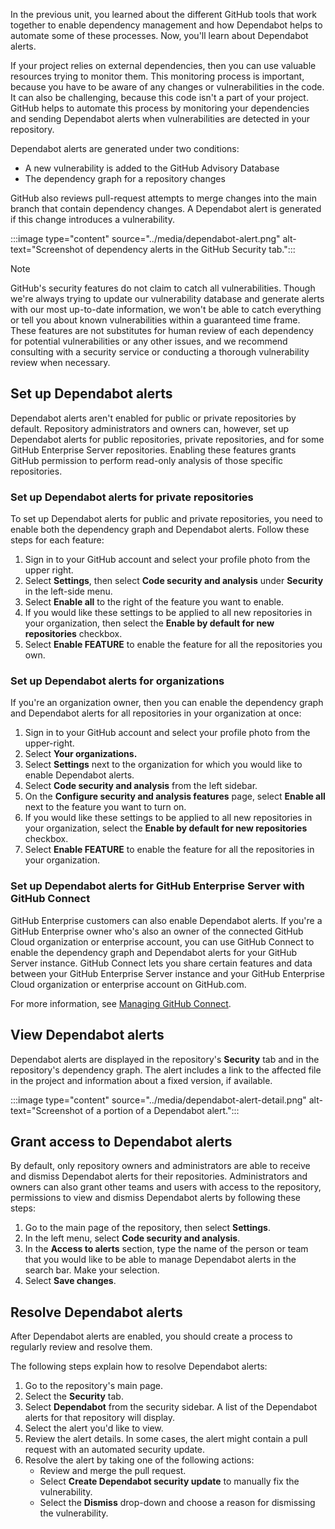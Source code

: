 In the previous unit, you learned about the different GitHub tools that work together to enable dependency management and how Dependabot helps to automate some of these processes. Now, you'll learn about Dependabot alerts. 

If your project relies on external dependencies, then you can use valuable resources trying to monitor them. This monitoring process is important, because you have to be aware of any changes or vulnerabilities in the code. It can also be challenging, because this code isn't a part of your project. GitHub helps to automate this process by monitoring your dependencies and sending Dependabot alerts when vulnerabilities are detected in your repository.

Dependabot alerts are generated under two conditions:

- A new vulnerability is added to the GitHub Advisory Database
- The dependency graph for a repository changes

GitHub also reviews pull-request attempts to merge changes into the main branch that contain dependency changes. A Dependabot alert is generated if this change introduces a vulnerability.

:::image type="content" source="../media/dependabot-alert.png" alt-text="Screenshot of dependency alerts in the GitHub Security tab.":::

>[!NOTE]
> GitHub's security features do not claim to catch all vulnerabilities. Though we're always trying to update our vulnerability database and generate alerts with our most up-to-date information, we won't be able to catch everything or tell you about known vulnerabilities within a guaranteed time frame. These features are not substitutes for human review of each dependency for potential vulnerabilities or any other issues, and we recommend consulting with a security service or conducting a thorough vulnerability review when necessary.

## Set up Dependabot alerts

Dependabot alerts aren't enabled for public or private repositories by default. Repository administrators and owners can, however, set up Dependabot alerts for public repositories, private repositories, and for some GitHub Enterprise Server repositories. Enabling these features grants GitHub permission to perform read-only analysis of those specific repositories.

### Set up Dependabot alerts for private repositories

To set up Dependabot alerts for public and private repositories, you need to enable both the dependency graph and Dependabot alerts. Follow these steps for each feature:

1. Sign in to your GitHub account and select your profile photo from the upper right.
2. Select **Settings**, then select **Code security and analysis** under **Security** in the left-side menu.
3. Select **Enable all** to the right of the feature you want to enable.
4. If you would like these settings to be applied to all new repositories in your organization, then select the **Enable by default for new repositories** checkbox.
5. Select **Enable FEATURE** to enable the feature for all the repositories you own.

### Set up Dependabot alerts for organizations

If you're an organization owner, then you can enable the dependency graph and Dependabot alerts for all repositories in your organization at once:

1. Sign in to your GitHub account and select your profile photo from the upper-right.
2. Select **Your organizations.**
3. Select **Settings** next to the organization for which you would like to enable Dependabot alerts.
4. Select **Code security and analysis** from the left sidebar.
5. On the **Configure security and analysis features** page, select **Enable all** next to the feature you want to turn on.
6. If you would like these settings to be applied to all new repositories in your organization, select the **Enable by default for new repositories** checkbox.
7. Select **Enable FEATURE** to enable the feature for all the repositories in your organization.

### Set up Dependabot alerts for GitHub Enterprise Server with GitHub Connect

GitHub Enterprise customers can also enable Dependabot alerts. If you're a GitHub Enterprise owner who's also an owner of the connected GitHub Cloud organization or enterprise account, you can use GitHub Connect to enable the dependency graph and Dependabot alerts for your GitHub Server instance. GitHub Connect lets you share certain features and data between your GitHub Enterprise Server instance and your GitHub Enterprise Cloud organization or enterprise account on GitHub.com.

For more information, see [Managing GitHub Connect](https://docs.github.com/enterprise-server@3.11/admin/configuration/configuring-github-connect/managing-github-connect).

## View Dependabot alerts

Dependabot alerts are displayed in the repository's **Security** tab and in the repository's dependency graph. The alert includes a link to the affected file in the project and information about a fixed version, if available.

:::image type="content" source="../media/dependabot-alert-detail.png" alt-text="Screenshot of a portion of a Dependabot alert.":::

## Grant access to Dependabot alerts

By default, only repository owners and administrators are able to receive and dismiss Dependabot alerts for their repositories. Administrators and owners can also grant other teams and users with access to the repository, permissions to view and dismiss Dependabot alerts by following these steps:

1. Go to the main page of the repository, then select **Settings**.
2. In the left menu, select **Code security and analysis**.
3. In the **Access to alerts** section, type the name of the person or team that you would like to be able to manage Dependabot alerts in the search bar. Make your selection.
4. Select **Save changes**.

## Resolve Dependabot alerts

After Dependabot alerts are enabled, you should create a process to regularly review and resolve them.

The following steps explain how to resolve Dependabot alerts:

1. Go to the repository's main page.
2. Select the **Security** tab.
3. Select **Dependabot** from the security sidebar. A list of the Dependabot alerts for that repository will display.
4. Select the alert you'd like to view.
5. Review the alert details. In some cases, the alert might contain a pull request with an automated security update.
6. Resolve the alert by taking one of the following actions:
   - Review and merge the pull request.
   - Select **Create Dependabot security update** to manually fix the vulnerability.
   - Select the **Dismiss** drop-down and choose a reason for dismissing the vulnerability.
